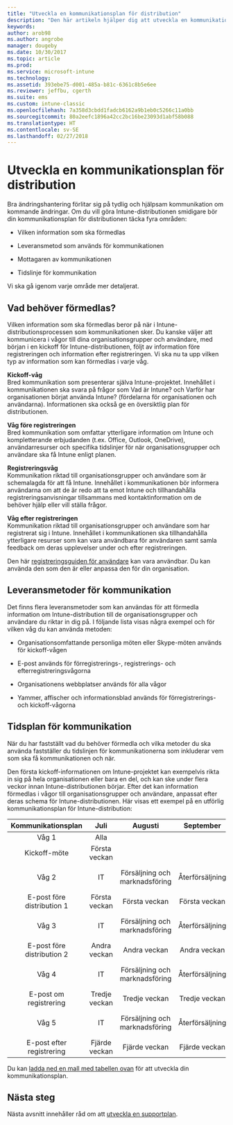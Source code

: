 ```yaml
---
title: "Utveckla en kommunikationsplan för distribution"
description: "Den här artikeln hjälper dig att utveckla en kommunikationsplan för din Intune-distribution."
keywords: 
author: arob98
ms.author: angrobe
manager: dougeby
ms.date: 10/30/2017
ms.topic: article
ms.prod: 
ms.service: microsoft-intune
ms.technology: 
ms.assetid: 393ebe75-d001-485a-b81c-6361c8b5e6ee
ms.reviewer: jeffbu, cgerth
ms.suite: ems
ms.custom: intune-classic
ms.openlocfilehash: 7a358d3cbdd1fadcb6162a9b1eb0c5266c11a0bb
ms.sourcegitcommit: 80a2eefc1896a42cc2bc16be23093d1abf58b088
ms.translationtype: HT
ms.contentlocale: sv-SE
ms.lasthandoff: 02/27/2018
---
```

# <a name="develop-a-rollout-communication-plan"></a>Utveckla en kommunikationsplan för distribution

Bra ändringshantering förlitar sig på tydlig och hjälpsam kommunikation om kommande ändringar. Om du vill göra Intune-distributionen smidigare bör din kommunikationsplan för distributionen täcka fyra områden:

-   Vilken information som ska förmedlas

-   Leveransmetod som används för kommunikationen

-   Mottagaren av kommunikationen

-   Tidslinje för kommunikation

Vi ska gå igenom varje område mer detaljerat.

## <a name="what-needs-to-be-communicated"></a>Vad behöver förmedlas?

Vilken information som ska förmedlas beror på när i Intune-distributionsprocessen som kommunikationen sker. Du kanske väljer att kommunicera i vågor till dina organisationsgrupper och användare, med början i en kickoff för Intune-distributionen, följt av information före registreringen och information efter registreringen. Vi ska nu ta upp vilken typ av information som kan förmedlas i varje våg.

**Kickoff-våg** <br/>Bred kommunikation som presenterar själva Intune-projektet. Innehållet i kommunikationen ska svara på frågor som Vad är Intune? och Varför har organisationen börjat använda Intune? (fördelarna för organisationen och användarna). Informationen ska också ge en översiktlig plan för distributionen.

**Våg före registreringen**<br/> Bred kommunikation som omfattar ytterligare information om Intune och kompletterande erbjudanden (t.ex. Office, Outlook, OneDrive), användarresurser och specifika tidslinjer för när organisationsgrupper och användare ska få Intune enligt planen.

**Registreringsvåg**<br/> Kommunikation riktad till organisationsgrupper och användare som är schemalagda för att få Intune. Innehållet i kommunikationen bör informera användarna om att de är redo att ta emot Intune och tillhandahålla registreringsanvisningar tillsammans med kontaktinformation om de behöver hjälp eller vill ställa frågor.

**Våg efter registreringen**<br/> Kommunikation riktad till organisationsgrupper och användare som har registrerat sig i Intune. Innehållet i kommunikationen ska tillhandahålla ytterligare resurser som kan vara användbara för användaren samt samla feedback om deras upplevelser under och efter registreringen.

Den här [registreringsguiden för användare](https://gallery.technet.microsoft.com/Intune-End-User-Enrollment-3a0c9b0c?WT.mc_id=Blog_Intune_General_PCIT) kan vara användbar. Du kan använda den som den är eller anpassa den för din organisation.

## <a name="communication-delivery-methods"></a>Leveransmetoder för kommunikation

Det finns flera leveransmetoder som kan användas för att förmedla information om Intune-distribution till de organisationsgrupper och användare du riktar in dig på. I följande lista visas några exempel och för vilken våg du kan använda metoden:

-   Organisationsomfattande personliga möten eller Skype-möten används för kickoff-vågen

-   E-post används för förregistrerings-, registrerings- och efterregistreringsvågorna

-   Organisationens webbplatser används för alla vågor

-   Yammer, affischer och informationsblad används för förregistrerings- och kickoff-vågorna

## <a name="communications-timeline"></a>Tidsplan för kommunikation

När du har fastställt vad du behöver förmedla och vilka metoder du ska använda fastställer du tidslinjen för kommunikationerna som inkluderar vem som ska få kommunikationen och när.

Den första kickoff-informationen om Intune-projektet kan exempelvis rikta in sig på hela organisationen eller bara en del, och kan ske under flera veckor innan Intune-distributionen börjar. Efter det kan information förmedlas i vågor till organisationsgrupper och användare, anpassat efter deras schema för Intune-distributionen. Här visas ett exempel på en utförlig kommunikationsplan för Intune-distribution:

  | **Kommunikationsplan** | **Juli** | **Augusti** | **September** | **Oktober** |
|:---:|:---:|:---:|:---:|:---:|
| Våg 1  | Alla |  |  |  |                                                         
| Kickoff-möte | Första veckan |  |  |  |                                                         
| Våg 2 | IT | Försäljning och marknadsföring | Återförsäljning | Personalavdelningen, ekonomiavdelningen och chefer |
| E-post före distribution 1 | Första veckan | Första veckan | Första veckan | Första veckan |
| Våg 3 | IT | Försäljning och marknadsföring | Återförsäljning | Personalavdelningen, ekonomiavdelningen och chefer |
| E-post före distribution 2 | Andra veckan | Andra veckan | Andra veckan | Andra veckan |
| Våg 4 | IT | Försäljning och marknadsföring | Återförsäljning | Personalavdelningen, ekonomiavdelningen och chefer |
| E-post om registrering | Tredje veckan | Tredje veckan | Tredje veckan | Tredje veckan |
| Våg 5 | IT | Försäljning och marknadsföring | Återförsäljning | Personalavdelningen, ekonomiavdelningen och chefer |
| E-post efter registrering | Fjärde veckan | Fjärde veckan | Fjärde veckan | Fjärde veckan |

Du kan [ladda ned en mall med tabellen ovan](https://gallery.technet.microsoft.com/Intune-deployment-planning-fae156c2?redir=0) för att utveckla din kommunikationsplan.

## <a name="next-step"></a>Nästa steg

Nästa avsnitt innehåller råd om att [utveckla en supportplan](planning-guide-support-plan.md).
